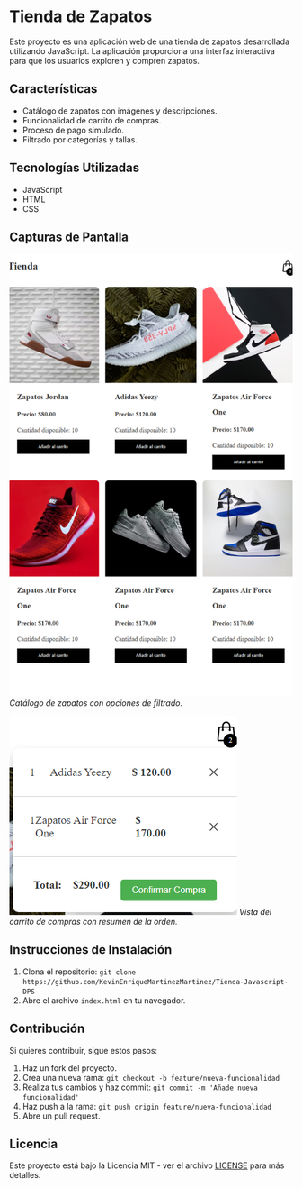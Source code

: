 # Tienda de Zapatos

Este proyecto es una aplicación web de una tienda de zapatos desarrollada utilizando JavaScript. La aplicación proporciona una interfaz interactiva para que los usuarios exploren y compren zapatos.

## Características

- Catálogo de zapatos con imágenes y descripciones.
- Funcionalidad de carrito de compras.
- Proceso de pago simulado.
- Filtrado por categorías y tallas.

## Tecnologías Utilizadas

- JavaScript
- HTML
- CSS

## Capturas de Pantalla

![Catálogo](screenshots/catalogo.png)
_Catálogo de zapatos con opciones de filtrado._

![Carrito de Compras](screenshots/carrito.png)
_Vista del carrito de compras con resumen de la orden._

## Instrucciones de Instalación

1. Clona el repositorio: `git clone https://github.com/KevinEnriqueMartinezMartinez/Tienda-Javascript-DPS`
2. Abre el archivo `index.html` en tu navegador.

## Contribución

Si quieres contribuir, sigue estos pasos:

1. Haz un fork del proyecto.
2. Crea una nueva rama: `git checkout -b feature/nueva-funcionalidad`
3. Realiza tus cambios y haz commit: `git commit -m 'Añade nueva funcionalidad'`
4. Haz push a la rama: `git push origin feature/nueva-funcionalidad`
5. Abre un pull request.

## Licencia

Este proyecto está bajo la Licencia MIT - ver el archivo [LICENSE](LICENSE) para más detalles.
